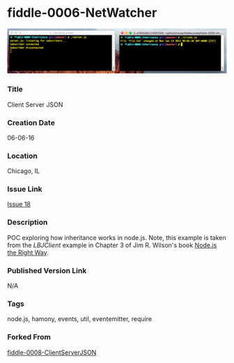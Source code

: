 fiddle-0006-NetWatcher
======

![Screenshot](screenshot.png)


### Title

Client Server JSON


### Creation Date

06-06-16


### Location

Chicago, IL


### Issue Link

[Issue 18](https://github.com/bradyhouse/house/issues/18)


### Description

POC exploring how inheritance works in node.js.  Note, this example is taken from the _LBJClient_ example in 
Chapter 3 of Jim R. Wilson's book [Node.js the Right Way](https://pragprog.com/book/jwnode/node-js-the-right-way).


### Published Version Link

N/A


### Tags

node.js, hamony, events, util, eventemitter, require


### Forked From

[fiddle-0008-ClientServerJSON](../fiddle-0008-ClientServerJSON)

